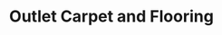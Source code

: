 ---
title: "Outlet Carpet and Flooring"
url: /tonawanda/outlet-carpet-and-flooring/
shop: Teppiche
---